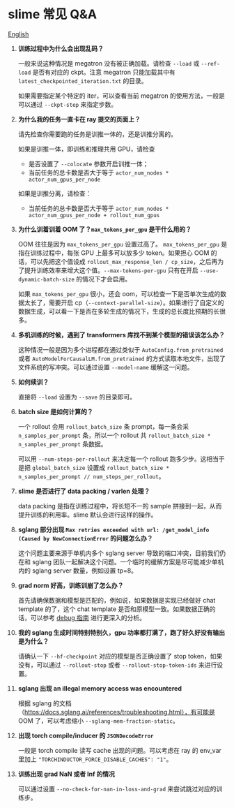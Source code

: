 # slime 常见 Q&A

[English](../en/qa.md)

1. **训练过程中为什么会出现乱码？**

   一般来说这种情况是 megatron 没有被正确加载。请检查 `--load` 或 `--ref-load` 是否有对应的 ckpt。注意 megatron 只能加载其中有 `latest_checkpointed_iteration.txt` 的目录。

   如果需要指定某个特定的 iter，可以查看当前 megatron 的使用方法，一般是可以通过 `--ckpt-step` 来指定步数。

1. **为什么我的任务一直卡在 ray 提交的页面上？**

   请先检查你需要跑的任务是训推一体的，还是训推分离的。

   如果是训推一体，即训练和推理共用 GPU，请检查

   - 是否设置了 `--colocate` 参数开启训推一体；
   - 当前任务的总卡数是否大于等于 `actor_num_nodes * actor_num_gpus_per_node`

   如果是训推分离，请检查：

   - 当前任务的总卡数是否大于等于 `actor_num_nodes * actor_num_gpus_per_node + rollout_num_gpus`

1. **为什么训着训着 OOM 了？`max_tokens_per_gpu` 是干什么用的？**

   OOM 往往是因为 `max_tokens_per_gpu` 设置过高了。 `max_tokens_per_gpu` 是指在训练过程中，每张 GPU 上最多可以放多少 token。如果担心 OOM 的话，可以先把这个值设成 `rollout_max_response_len / cp_size`，之后再为了提升训练效率来增大这个值。`--max-tokens-per-gpu` 只有在开启 `--use-dynamic-batch-size` 的情况下才会启用。

   如果 `max_tokens_per_gpu` 很小，还会 oom，可以检查一下是否单次生成的数据太长了，需要开启 cp（`--context-parallel-size`）。如果进行了自定义的数据生成，可以看一下是否在多轮生成的情况下，生成的总长度比预期的长很多。

1. **多机训练的时候，遇到了 transformers 库找不到某个模型的错误该怎么办？**

   这种情况一般是因为多个进程都在通过类似于 `AutoConfig.from_pretrained` 或者 `AutoModelForCausalLM.from_pretrained` 的方式读取本地文件，出现了文件系统的写冲突。可以通过设置 `--model-name` 缓解这一问题。

1. **如何续训？**

   直接将 `--load` 设置为 `--save` 的目录即可。

1. **batch size 是如何计算的？**

   一个 rollout 会用 `rollout_batch_size` 条 prompt，每一条会采 `n_samples_per_prompt` 条，所以一个 rollout 共 `rollout_batch_size * n_samples_per_prompt` 条数据。

   可以用 `--num-steps-per-rollout` 来决定每一个 rollout 跑多少步。这相当于是把 `global_batch_size` 设置成 `rollout_batch_size * n_samples_per_prompt // num_steps_per_rollout`。

1. **slime 是否进行了 data packing / varlen 处理？**

   data packing 是指在训练过程中，将长短不一的 sample 拼接到一起，从而提升训练的利用率。slime 默认会进行这样的操作。

1. **sglang 部分出现 `Max retries exceeded with url: /get_model_info (Caused by NewConnectionError` 的问题怎么办？**

   这个问题主要来源于单机内多个 sglang server 导致的端口冲突，目前我们仍在和 sglang 团队一起解决这个问题。一个临时的缓解方案是尽可能减少单机内的 sglang server 数量，例如设置 tp=8。

1. **grad norm 好高，训练训崩了怎么办？**

   首先请确保数据和模型是匹配的，例如说，如果数据是实现已经做好 chat template 的了，这个 chat template 是否和原模型一致。如果数据正确的话，可以参考 [debug 指南](./debug.md) 进行更深入的分析。

1. **我的 sglang 生成时间特别特别久，gpu 功率都打满了，跑了好久好没有输出是为什么？**

   请确认一下 `--hf-checkpoint` 对应的模型是否正确设置了 stop token，如果没有，可以通过 `--rollout-stop` 或者 `--rollout-stop-token-ids` 来进行设置。

1. **sglang 出现 an illegal memory access was encountered**

   根据 sglang 的文档（https://docs.sglang.ai/references/troubleshooting.html），有可能是 OOM 了，可以考虑缩小 `--sglang-mem-fraction-static`。

1. **出现 torch compile/inducer 的 `JSONDecodeError`**

   一般是 torch compile 读写 cache 出现的问题。可以考虑在 ray 的 env_var 里加上 `"TORCHINDUCTOR_FORCE_DISABLE_CACHES": "1"`。

1. **训练出现 grad NaN 或者 Inf 的情况**

   可以通过设置 `--no-check-for-nan-in-loss-and-grad` 来尝试跳过对应的训练步。
